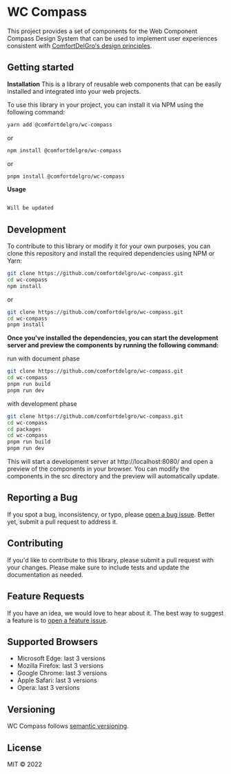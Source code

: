 # WC Compass

This project provides a set of components for the Web Component Compass Design System that can be used to
implement user experiences consistent with
[ComfortDelGro's design principles](https://comfortdelgro.github.io/compass-design).

## Getting started

**Installation**
This is a library of reusable web components that can be easily installed and integrated into your web projects.

To use this library in your project, you can install it via NPM using the following command:

```sh
yarn add @comfortdelgro/wc-compass
```

or

```sh
npm install @comfortdelgro/wc-compass
```

or

```sh
pnpm install @comfortdelgro/wc-compass
```

**Usage**

```js

Will be updated

```

## Development

To contribute to this library or modify it for your own purposes, you can clone this repository and install the required dependencies using NPM or Yarn:

```sh
git clone https://github.com/comfortdelgro/wc-compass.git
cd wc-compass
npm install
```

or

```sh
git clone https://github.com/comfortdelgro/wc-compass.git
cd wc-compass
pnpm install
```

**Once you've installed the dependencies, you can start the development server and preview the components by running the following command:**

run with document phase

```sh
git clone https://github.com/comfortdelgro/wc-compass.git
cd wc-compass
pnpm run build
pnpm run dev
```

with development phase

```sh
git clone https://github.com/comfortdelgro/wc-compass.git
cd wc-compass
cd packages
cd wc-compass
pnpm run build
pnpm run dev
```

This will start a development server at http://localhost:8080/ and open a preview of the components in your browser. You can modify the components in the src directory and the preview will automatically update.

## Reporting a Bug

If you spot a bug, inconsistency, or typo, please
[open a bug issue](https://github.com/comfortdelgro/wc-compass/issues/new?labels=bug&template=bug.md).
Better yet, submit a pull request to address it.

## Contributing

If you'd like to contribute to this library, please submit a pull request with your changes. Please make sure to include tests and update the documentation as needed.

## Feature Requests

If you have an idea, we would love to hear about it. The best way to suggest a feature is to
[open a feature issue](https://github.com/comfortdelgro/wc-compass/issues/new?labels=feature&template=feature.md).

## Supported Browsers

- Microsoft Edge: last 3 versions
- Mozilla Firefox: last 3 versions
- Google Chrome: last 3 versions
- Apple Safari: last 3 versions
- Opera: last 3 versions

## Versioning

WC Compass follows [semantic versioning](https://semver.org).

## License

MIT © 2022
